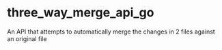 # three_way_merge_api_go
 An API that attempts to automatically merge the changes in 2 files against an original file
